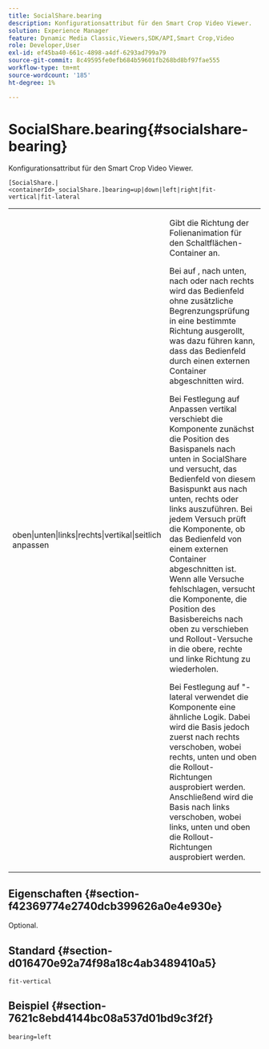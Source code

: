 ```yaml
---
title: SocialShare.bearing
description: Konfigurationsattribut für den Smart Crop Video Viewer.
solution: Experience Manager
feature: Dynamic Media Classic,Viewers,SDK/API,Smart Crop,Video
role: Developer,User
exl-id: ef45ba40-661c-4898-a4df-6293ad799a79
source-git-commit: 8c49595fe0efb684b59601fb268bd8bf97fae555
workflow-type: tm+mt
source-wordcount: '185'
ht-degree: 1%

---
```


# SocialShare.bearing{#socialshare-bearing}

Konfigurationsattribut für den Smart Crop Video Viewer.

`[SocialShare.|<containerId>_socialShare.]bearing=up|down|left|right|fit-vertical|fit-lateral`

<table id="table_C616483932C2482CA9794DDD7313FD7C"> 
 <tbody> 
  <tr> 
   <td colname="col1"> <p> <span class="codeph"> oben|unten|links|rechts|vertikal|seitlich anpassen</span> </p> </td> 
   <td colname="col2"> <p> Gibt die Richtung der Folienanimation für den Schaltflächen-Container an. </p> <p> Bei <span class="codeph"> auf </span>, <span class="codeph"> nach unten</span>, <span class="codeph"> nach </span> oder <span class="codeph"> nach rechts</span> wird das Bedienfeld ohne zusätzliche Begrenzungsprüfung in eine bestimmte Richtung ausgerollt, was dazu führen kann, dass das Bedienfeld durch einen externen Container abgeschnitten wird. </p> <p>Bei Festlegung auf <span class="codeph">Anpassen vertikal</span> verschiebt die Komponente zunächst die Position des Basispanels nach unten in SocialShare und versucht, das Bedienfeld von diesem Basispunkt aus nach unten, rechts oder links auszuführen. Bei jedem Versuch prüft die Komponente, ob das Bedienfeld von einem externen Container abgeschnitten ist. Wenn alle Versuche fehlschlagen, versucht die Komponente, die Position des Basisbereichs nach oben zu verschieben und Rollout-Versuche in die obere, rechte und linke Richtung zu wiederholen. </p> <p>Bei Festlegung auf "<span class="codeph">-lateral</span> verwendet die Komponente eine ähnliche Logik. Dabei wird die Basis jedoch zuerst nach rechts verschoben, wobei rechts, unten und oben die Rollout-Richtungen ausprobiert werden. Anschließend wird die Basis nach links verschoben, wobei links, unten und oben die Rollout-Richtungen ausprobiert werden. </p> </td> 
  </tr> 
 </tbody> 
</table>

## Eigenschaften {#section-f42369774e2740dcb399626a0e4e930e}

Optional.

## Standard {#section-d016470e92a74f98a18c4ab3489410a5}

`fit-vertical`

## Beispiel {#section-7621c8ebd4144bc08a537d01bd9c3f2f}

```
bearing=left
```
